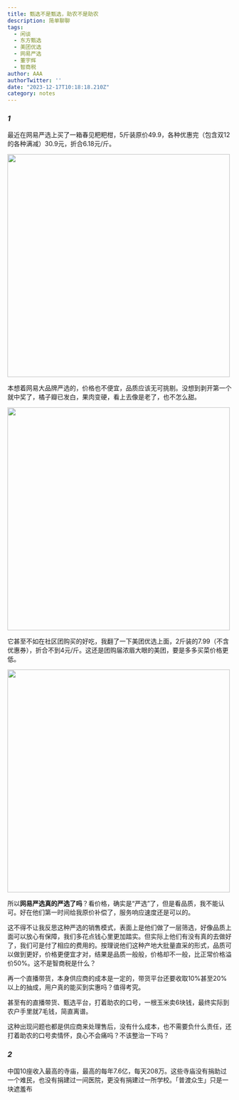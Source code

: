 ```yaml
---
title: 甄选不是甄选，助农不是助农
description: 简单聊聊
tags:
  - 闲谈
  - 东方甄选
  - 美团优选
  - 网易严选
  - 董宇辉
  - 智商税
author: AAA
authorTwitter: ''
date: "2023-12-17T10:18:18.210Z"
category: notes
---
```


### <i>1</i>

最近在网易严选上买了一箱春见粑粑柑，5斤装原价49.9，各种优惠完（包含双12的各种满减）30.9元，折合6.18元/斤。

<img src="/images/uploads/2023-12/20231217-ykxr-babagj.jpg" style="width: 500px">

本想着网易大品牌严选的，价格也不便宜，品质应该无可挑剔。没想到剥开第一个就中奖了，橘子瓣已发白，果肉变硬，看上去像是老了，也不怎么甜。

<img src="/images/uploads/2023-12/20231217-ykxr-babagj-pic.jpg" style="width: 500px">

它甚至不如在社区团购买的好吃，我翻了一下美团优选上面，2斤装的7.99（不含优惠券），折合不到4元/斤。这还是团购届浓眉大眼的美团，要是多多买菜价格更低。

<img src="/images/uploads/2023-12/20231217-mztr-babagj.jpg" style="width: 500px">

所以**网易严选真的严选了吗**？看价格，确实是“严选”了，但是看品质，我不能认可。好在他们第一时间给我原价补偿了，服务响应速度还是可以的。

这不得不让我反思这种严选的销售模式，表面上是他们做了一层筛选，好像品质上面可以放心有保障，我们多花点钱心里更加踏实。但实际上他们有没有真的去做好了，我们可是付了相应的费用的。按理说他们这种产地大批量直采的形式，品质可以做到更好，价格更便宜才对，结果是品质一般般，价格却不一般，比正常价格溢价50%。这不是智商税是什么？

再一个直播带货，本身供应商的成本是一定的，带货平台还要收取10%甚至20%以上的抽成，用户真的能买到实惠吗？值得考究。

甚至有的直播带货、甄选平台，打着助农的口号，一根玉米卖6块钱，最终实际到农户手里就7毛钱，简直离谱。

这种出现问题也都是供应商来处理售后，没有什么成本，也不需要负什么责任，还打着助农的口号卖情怀，良心不会痛吗？不该整治一下吗？

### <i>2</i>

中国10座收入最高的寺庙，最高的每年7.6亿，每天208万。这些寺庙没有捐助过一个难民，也没有捐建过一间医院，更没有捐建过一所学校。「普渡众生」只是一块遮羞布
